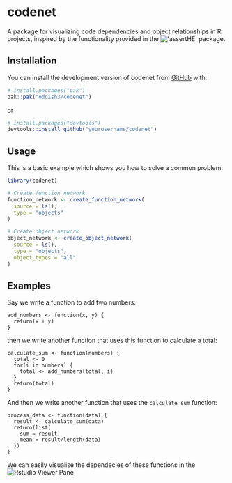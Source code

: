 # codenet

<!-- badges: start -->
<!-- badges: end -->

A package for visualizing code dependencies and object relationships in R projects, inspired by the functionality provided in the !['assertHE' package](https://github.com/dark-peak-analytics/assertHE).


## Installation

You can install the development version of codenet from [GitHub](https://github.com/) with:

``` r
# install.packages("pak")
pak::pak("oddish3/codenet")
```
or 
``` r
# install.packages("devtools")
devtools::install_github("yourusername/codenet")
```

## Usage

This is a basic example which shows you how to solve a common problem:

``` r
library(codenet)

# Create function network
function_network <- create_function_network(
  source = ls(),
  type = "objects"
)

# Create object network
object_network <- create_object_network(
  source = ls(),
  type = "objects",
  object_types = "all"
)
```
## Examples

Say we write a function to add two numbers:
```
add_numbers <- function(x, y) {
  return(x + y)
}
```

then we write another function that uses this function to calculate a total:
```
calculate_sum <- function(numbers) {
  total <- 0
  for(i in numbers) {
    total <- add_numbers(total, i)
  }
  return(total)
}
```

And then we write another function that uses the `calculate_sum` function:
```
process_data <- function(data) {
  result <- calculate_sum(data)
  return(list(
    sum = result,
    mean = result/length(data)
  ))
}
```

We can easily visualise the dependecies of these functions in the ![Rstudio Viewer Pane](https://github.com/user-attachments/assets/286e09c3-6b08-43a2-b093-257a6e0115b7)

